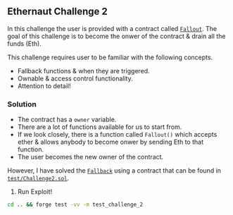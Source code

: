 ## Ethernaut Challenge 2

In this challenge the user is provided with a contract called [`Fallout`](./Fallout.sol). The goal of this challenge is to become the onwer of the contract & drain all the funds (Eth).

This challenge requires user to be familiar with the following concepts.

- Fallback functions & when they are triggered.
- Ownable & access control functionality.
- Attention to detail!

### Solution

- The contract has a `owner` variable.
- There are a lot of functions available for us to start from.
- If we look closely, there is a function called `Fallout()` which accepts ether & allows anybody to become onwer by sending Eth to that function.
- The user becomes the new owner of the contract.

However, I have solved the [`Fallback`](./Fallback.sol) using a contract that can be found in [`test/Challenge2.sol`](./test/Fallout.t.sol).

1. Run Exploit!

```sh
cd .. && forge test -vv -m test_challenge_2
```
